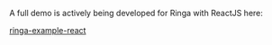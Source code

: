 A full demo is actively being developed for Ringa with ReactJS here:

[ringa-example-react](https://github.com/jung-digital/ringa-example-react)